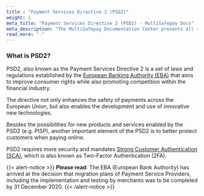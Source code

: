 ```yaml
---
title : "Payment Services Directive 2 (PSD2)"
weight: 1
meta_title: "Payment Services Directive 2 (PSD2) - MultiSafepay Docs"
meta_description: "The MultiSafepay Documentation Center presents all relevant information about our Plugins and API. You can also find support pages for payment methods, tools and general questions as well as the contact details of our Support and Integration Teams."
read_more: "."
---
```


### What is PSD2?

PSD2, also known as the Payment Services Directive 2 is a set of laws and regulations established by the [European Banking Authority (EBA)](https://eba.europa.eu/) that aims to improve consumer rights while also promoting competition within the financial industry.

The directive not only enhances the safety of payments across the European Union, but also enables the development and use of innovative new technologies.

Besides the possibilities for new products and services enabled by the PSD2 (e.g. PISP), another important element of the PSD2 is to better protect customers when paying online.

PSD2 requires more security and mandates [Strong Customer Authentication (SCA)](/faq/general/glossary/#strong-customer-authentication-sca), which is also known as Two-Factor Authentication (2FA).

{{< alert-notice >}} __Please read__: The EBA (European Bank Authority) has arrived at the decision that migration plans of Payment Service Providers, including the implementation and testing by merchants was to be completed by 31 December 2020. {{< /alert-notice >}}
